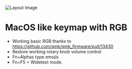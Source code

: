 ![Layout Image](https://i.imgur.com/MizMvsI.jpg)

# MacOS like keymap with RGB
* Working basic RGB thanks to https://github.com/qmk/qmk_firmware/pull/13430
* Restore working rotary knob volume control
* Fn+Alphas type emojis
* Fn+F5 = Widetext mode.
